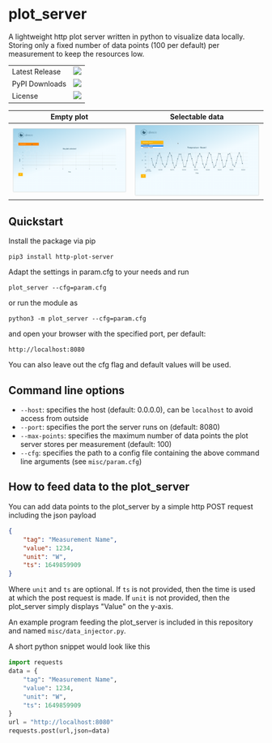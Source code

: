 # plot_server
A lightweight http plot server written in python to visualize data locally. Storing only a fixed number of data points (100 per default) per measurement to keep the resources low.

<table>
    <tr>
        <td>Latest Release</td>
        <td>
            <a href="https://pypi.org/project/http-plot-server/"/>
            <img src="https://badge.fury.io/py/http-plot-server.svg"/>
        </td>
    </tr>
    <tr>
        <td>PyPI Downloads</td>
        <td>
            <a href="https://pepy.tech/project/http-plot-server"/>
            <img src="https://pepy.tech/badge/http-plot-server/month"/>
        </td>
    </tr>
    <tr>
        <td>License</td>
        <td>
            <a href="https://opensource.org/licenses/MIT"/>
            <img src="https://img.shields.io/badge/License-MIT-yellow.svg"/>
        </td>
    </tr>
</table>

Empty plot                 |  Selectable data
:-------------------------:|:-------------------------:
![](https://raw.githubusercontent.com/qbee-io/plot_server/main/img/empty_plot.png)  | ![](https://raw.githubusercontent.com/qbee-io/plot_server/main/img/two_plots.png)

## Quickstart
Install the package via pip
```
pip3 install http-plot-server
```

Adapt the settings in param.cfg to your needs and run

```
plot_server --cfg=param.cfg
```
or run the module as
```
python3 -m plot_server --cfg=param.cfg
```
and open your browser with the specified port, per default:
```
http://localhost:8080
```

You can also leave out the cfg flag and default values will be used.

## Command line options
* `--host`: specifies the host (default: 0.0.0.0), can be `localhost` to avoid access from outside
* `--port`: specifies the port the server runs on (default: 8080)
* `--max-points`: specifies the maximum number of data points the plot server stores per measurement (default: 100)
* `--cfg`: specifies the path to a config file containing the above command line arguments (see `misc/param.cfg`)

## How to feed data to the plot_server
You can add data points to the plot_server by a simple http POST request including the json payload

``` json
{
    "tag": "Measurement Name",
    "value": 1234,
    "unit": "W",
    "ts": 1649859909
}
```

Where `unit` and `ts` are optional. If `ts` is not provided, then the time is used at which the post request is made. If `unit` is not provided, then the plot_server simply displays "Value" on the y-axis.

An example program feeding the plot_server is included in this repository and named `misc/data_injector.py`.

A short python snippet would look like this
``` python
import requests
data = {
    "tag": "Measurement Name",
    "value": 1234,
    "unit": "W",
    "ts": 1649859909
}
url = "http://localhost:8080"
requests.post(url,json=data)

```
